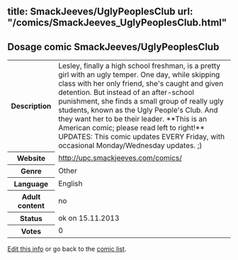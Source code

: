 title: SmackJeeves/UglyPeoplesClub
url: "/comics/SmackJeeves_UglyPeoplesClub.html"
---
Dosage comic SmackJeeves/UglyPeoplesClub
-----------------------------------------

<p id="msg"></p>
<script type="text/javascript">
if (window.location.search === '?edit_info_mail=sent_ok') {
  var elem = document.getElementById("msg");
  elem.innerHTML = 'Edited information sucessfully sent for review, which is usually done daily. Thanks!';
  elem.className = 'ok';
}
</script>
<table class="comicinfo">
<tr>
<th>Description</th><td>Lesley, finally a high school freshman, is a pretty girl with an ugly temper. One day, while skipping class with her only friend, she's caught and given detention. But instead of an after-school punishment, she finds a small group of really ugly students, known as the Ugly People's Club. And they want her to be their leader. **This is an American comic; please read left to right!** UPDATES: This comic updates EVERY Friday, with occasional Monday/Wednesday updates. ;)</td>
</tr>
<tr>
<th>Website</th><td><a href="http://upc.smackjeeves.com/comics/">http://upc.smackjeeves.com/comics/</a></td>
</tr>
<tr>
<th>Genre</th><td>Other</td>
</tr>
<tr>
<th>Language</th><td>English</td>
</tr>
<tr>
<th>Adult content</th><td>no</td>
</tr>
<tr>
<th>Status</th><td>ok on 15.11.2013</td>
</tr>
<tr>
<th>Votes</th><td>0</td>
</tr>
</table>

[Edit this info](SmackJeeves_UglyPeoplesClub_edit.html) or go back to the [comic list](../comic-index.html).
